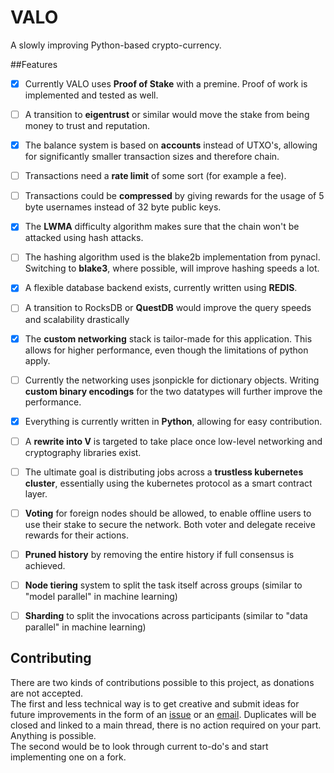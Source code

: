 # VALO
A slowly improving Python-based crypto-currency.

##Features
- [x] Currently VALO uses **Proof of Stake** with a premine. Proof of work is implemented
and tested as well.
- [ ] A transition to **eigentrust** or similar would move the stake from being money to
trust and reputation.
- [x] The balance system is based on **accounts** instead of UTXO's, allowing for
significantly smaller transaction sizes and therefore chain.
- [ ] Transactions need a **rate limit** of some sort (for example a fee).
- [ ] Transactions could be **compressed** by giving rewards for the usage of 5 byte
usernames instead of 32 byte public keys.
- [x] The **LWMA** difficulty algorithm makes sure that the chain won't be attacked using
hash attacks.
- [ ] The hashing algorithm used is the blake2b implementation from pynacl. Switching to
**blake3**, where possible, will improve hashing speeds a lot. 
- [x] A flexible database backend exists, currently written using **REDIS**.
- [ ] A transition to RocksDB or **QuestDB** would improve the query speeds and scalability
drastically
- [x] The **custom networking** stack is tailor-made for this application. This
allows for higher performance, even though the limitations of python apply.
- [ ] Currently the networking uses jsonpickle for dictionary objects. Writing **custom 
binary encodings** for the two datatypes will further improve the performance.
- [x] Everything is currently written in **Python**, allowing for easy contribution.
- [ ] A **rewrite into V** is targeted to take place once low-level networking and
cryptography libraries exist.
- [ ] The ultimate goal is distributing jobs across a **trustless kubernetes cluster**,
essentially using the kubernetes protocol as a smart contract layer.
- [ ] **Voting** for foreign nodes should be allowed, to enable offline users to use
their stake to secure the network. Both voter and delegate receive rewards for their
actions.
- [ ] **Pruned history** by removing the entire history if full consensus is achieved.
- [ ] **Node tiering** system to split the task itself across groups (similar to "model
parallel" in machine learning)
- [ ] **Sharding** to split the invocations across participants (similar to "data
parallel" in machine learning)


## Contributing
There are two kinds of contributions possible to this project, as donations are not
accepted.\
The first and less technical way is to get creative and submit ideas for future
improvements in the form of an [issue](https://gitlab.com/ClashLuke/valo/-/issues/new)
or an [email](mailto:lucasnestler@web.de). Duplicates will be closed and linked to a main
thread, there is no action required on your part. Anything is possible.\
The second would be to look through current to-do's and start implementing one on a
fork.